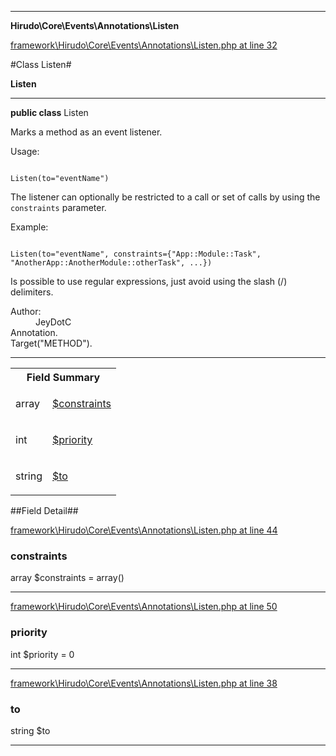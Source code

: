 

- - -

**Hirudo\Core\Events\Annotations\Listen**


<a href="https://github.com/JeyDotC/Hirudo/blob/master/framework/Hirudo/Core/Events/Annotations/Listen.php#L32" target='_blank'>framework\Hirudo\Core\Events\Annotations\Listen.php at line 32</a>

#Class Listen#

**Listen**




- - -

<p><strong>public  class</strong> <span>Listen</span></p>

<div class="comment" id="overview_description"><p>Marks a method as an event listener.</p><p>Usage:</p><p><code>
Listen(to="eventName")
</code></p><p>The listener can optionally be restricted to a call or set of calls by using the
<code>constraints</code> parameter.</p><p>Example:</p><p><code>
Listen(to="eventName", constraints={"App::Module::Task", "AnotherApp::AnotherModule::otherTask", ...})
</code></p><p>Is possible to use regular expressions, just avoid using the slash (/) delimiters.</p></div>

<dl>
<dt>Author:</dt>
<dd>JeyDotC</dd>
<dt>Annotation.</dt>
<dt>Target("METHOD").</dt>
</dl>


<hr />



<table id="summary_field">
<tr><th colspan="2">Field Summary</th></tr>
<tr>
<td><span class='k'></span> <span class='nx'>array<string></span></td>
<td class="description"><p class="name" ><a href="https://github.com/JeyDotC/Hirudo-docs/blob/master/Hirudo/Core/Events/Annotations/Listen.md#constraints"> $constraints</a>
                                </p><p class="description"></p></td>
</tr>
<tr>
<td><span class='k'></span> <span class='nx'>int</span></td>
<td class="description"><p class="name" ><a href="https://github.com/JeyDotC/Hirudo-docs/blob/master/Hirudo/Core/Events/Annotations/Listen.md#priority"> $priority</a>
                                </p><p class="description"></p></td>
</tr>
<tr>
<td><span class='k'></span> <span class='nx'>string</span></td>
<td class="description"><p class="name" ><a href="https://github.com/JeyDotC/Hirudo-docs/blob/master/Hirudo/Core/Events/Annotations/Listen.md#to"> $to</a>
                                </p><p class="description"></p></td>
</tr>
</table>

##Field Detail##

<a href="https://github.com/JeyDotC/Hirudo/blob/master/framework/Hirudo/Core/Events/Annotations/Listen.php#L44" target='_blank'>framework\Hirudo\Core\Events\Annotations\Listen.php at line 44</a>

<h3 id="constraints">constraints</h3>
<span class='k'></span> <span class='nx'>array<string></span><span class='no'> $constraints</span><span class='o'> = array()</span>

<div class="details">
<p></p>
</div>

- - -


<a href="https://github.com/JeyDotC/Hirudo/blob/master/framework/Hirudo/Core/Events/Annotations/Listen.php#L50" target='_blank'>framework\Hirudo\Core\Events\Annotations\Listen.php at line 50</a>

<h3 id="priority">priority</h3>
<span class='k'></span> <span class='nx'>int</span><span class='no'> $priority</span><span class='o'> = 0</span>

<div class="details">
<p></p>
</div>

- - -


<a href="https://github.com/JeyDotC/Hirudo/blob/master/framework/Hirudo/Core/Events/Annotations/Listen.php#L38" target='_blank'>framework\Hirudo\Core\Events\Annotations\Listen.php at line 38</a>

<h3 id="to">to</h3>
<span class='k'></span> <span class='nx'>string</span><span class='no'> $to</span><div class="details">
<p></p>
</div>

- - -

